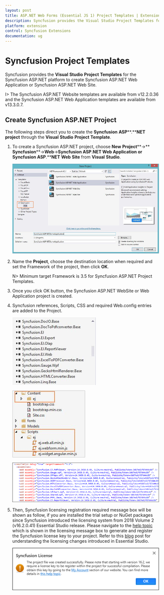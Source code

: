 ```yaml
---
layout: post
title: ASP.NET Web Forms (Essential JS 1) Project Templates | Extension | Syncfusion
description: Syncfusion provides the Visual Studio Project Templates for the Syncfusion ASP.NET Web Forms (Essential JS 1) platform to create Syncfusion Essential JS 1 ASP.NET Web Application or Syncfusion Essential JS 1 ASP.NET Web Site using Essential JS 1 components
platform: extension
control: Syncfusion Extensions
documentation: ug
---
```


# Syncfusion Project Templates

Syncfusion provides the **Visual** **Studio** **Project** **Templates** for the Syncfusion ASP.NET platform to create Syncfusion ASP.NET Web Application or Syncfusion ASP.NET Web Site. 

I> The Syncfusion ASP.NET Website templates are available from v12.2.0.36 and the Syncfusion ASP.NET Web Application templates are available from v13.3.0.7. 

## Create Syncfusion ASP.NET Project

The following steps direct you to create the **Syncfusion** **ASP****.****NET** **project** through the **Visual** **Studio** **Project** **Template**.

1. To create a Syncfusion ASP.NET project, choose **New** **Project****->** **Syncfusion****->****Web****->****Syncfusion** **ASP****.****NET** **Web** **Application** **or** **Syncfusion** **ASP****.****NET** **Web** **Site** from **Visual** **Studio**.

   ![Choose Syncfusion ASP.NET Web Application or Syncfusion ASP.NET Web Site from Visual Studio new project dialog](Syncfusion-Project-Templates_images/Syncfusion-Project-Templates-img1.jpeg)

2. Name the **Project**, choose the destination location when required and set the Framework of the project, then click **OK**.

   N> Minimum target Framework is 3.5 for Syncfusion ASP.NET Project Templates.
   
3. Once you click OK button, the Syncfusion ASP.NET WebSite or Web Application project is created.

4. Syncfusion references, Scripts, CSS and required Web.config entries are added to the Project.

   ![References for Syncfusion ASP.NET Web Forms (Essential JS 1) project](Syncfusion-Project-Templates_images/Syncfusion-Project-Templates-img2.jpeg)

   ![Scripts and Themes for Syncfusion ASP.NET Web Forms (Essential JS 1) project](Syncfusion-Project-Templates_images/Syncfusion-Project-Templates-img3.jpeg)

   ![web.config references for Syncfusion ASP.NET Web Forms (Essential JS 1) project](Syncfusion-Project-Templates_images/Syncfusion-Project-Templates-img4.jpeg)

5. Then, Syncfusion licensing registration required message box will be shown as follow, if you are installed the trial setup or NuGet packages since Syncfusion introduced the licensing system from 2018 Volume 2 (v16.2.0.41) Essential Studio release. Please navigate to the [help topic](https://help.syncfusion.com/common/essential-studio/licensing/license-key#how-to-generate-syncfusion-license-key) which is shown in the licensing message box to generate and register the Syncfusion license key to your project. Refer to this [blog](https://blog.syncfusion.com/post/Whats-New-in-2018-Volume-2-Licensing-Changes-in-the-1620x-Version-of-Essential-Studio.aspx) post for understanding the licensing changes introduced in Essential Studio.

   ![Syncfusion licensing registration required message box for Syncfusion ASP.NET Web Forms (Essential JS 1) project](Syncfusion-Project-Templates_images/Syncfusion-Project-Templates-img5.jpeg)



